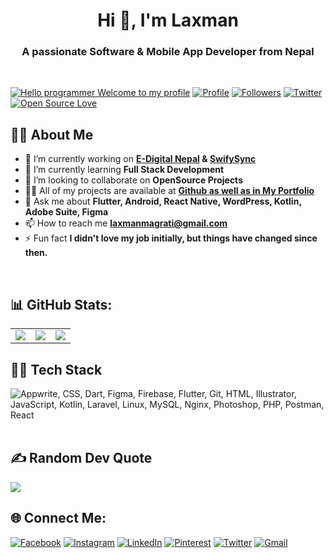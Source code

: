 <h1 align="center">Hi 👋, I'm Laxman</h1>
<h3 align="center">A passionate Software & Mobile App Developer from Nepal</h3><br>

[![Hello programmer Welcome to my profile](https://img.shields.io/badge/Hello_Developers-Welcome-gold.svg?style=flat&logo=github)](https://github.com/itsmelaxman)
[![Profile](https://komarev.com/ghpvc/?username=itsmelaxman&color=blue&style=flat)](https://github.com/itsmelaxman)
[![Followers](https://img.shields.io/github/followers/itsmelaxman?style=social)](https://github.com/itsmelaxman?tab=followers)
[![Twitter](https://img.shields.io/twitter/follow/lmagarati?style=social)](https://github.com/lmagarati?tab=followers)
[![Open Source Love](https://badges.frapsoft.com/os/v2/open-source.svg?v=103)](https://github.com/itsmelaxman)

## 🙋‍♂️ About Me

- 🔭 I’m currently working on **[E-Digital Nepal](https://github.com/edigitalnepal) & [SwifySync](https://github.com/swiftsyncofficial)** 
- 🌱 I’m currently learning **Full Stack Development**
- 👯 I’m looking to collaborate on **OpenSource Projects**
- 👨‍💻 All of my projects are available at **[Github as well as in My Portfolio](https://magaratilaxman.com.np)**
- 💬 Ask me about **Flutter, Android, React Native, WordPress, Kotlin, Adobe Suite, Figma**
- 📫 How to reach me **laxmanmagrati@gmail.com**
- ⚡ Fun fact **I didn't love my job initially, but things have changed since then.**
<br>

## 📊 GitHub Stats:
<table cellpadding="0">
  <tr style="padding: 0">
    <td valign="top"><img src="https://github-readme-stats.vercel.app/api?username=itsmelaxman&count_private=true&show_icons=true&theme=nord&bg_color=0,2A3554,355B72,467281&hide_border=true"/> </td>
    <td valign="top"><img  src="https://github-readme-streak-stats.herokuapp.com/?user=itsmelaxman&theme=nord&bg_color=0,2A3554,355B72,467281&hide_border=true"/> </td>
    <td valign="top"><img  src="https://github-readme-stats.vercel.app/api/top-langs/?username=itsmelaxman&layout=compact&hide=Jupyter%20Notebook&langs_count=8&theme=nord&bg_color=0,2A3554,355B72,467281&hide_border=true"/> </td>
  </tr>
</table>

## 👨‍💻 Tech Stack
<img src="https://skillicons.dev/icons?i=dart,flutter,firebase,appwrite,git,html,css,illustrator,js,kotlin,laravel,linux,mysql,nginx,photoshop,php,postman,react,figma,xd,vscode" title="Appwrite, CSS, Dart, Figma, Firebase, Flutter, Git, HTML, Illustrator, JavaScript, Kotlin, Laravel, Linux, MySQL, Nginx, Photoshop, PHP, Postman, React" /> <br><br>

## ✍️ Random Dev Quote
![](https://quotes-github-readme.vercel.app/api?type=horizontal&theme=radical)

## 🌐 Connect Me:
[![Facebook](https://img.shields.io/badge/Facebook-%231877F2.svg?logo=Facebook&logoColor=white)](https://facebook.com/lmagarati) 
[![Instagram](https://img.shields.io/badge/Instagram-%23E4405F.svg?logo=Instagram&logoColor=white)](https://instagram.com/lmagarati) 
[![LinkedIn](https://img.shields.io/badge/LinkedIn-%230077B5.svg?logo=linkedin&logoColor=white)](https://linkedin.com/in/lmagarati) 
[![Pinterest](https://img.shields.io/badge/Pinterest-%23E60023.svg?logo=Pinterest&logoColor=white)](https://pinterest.com/lmagarati) 
[![Twitter](https://img.shields.io/badge/Twitter-%231DA1F2.svg?logo=Twitter&logoColor=white)](https://twitter.com/lmagarati) 
[![Gmail](https://img.shields.io/badge/Gmail-%231DA1F2.svg?logo=Gmail&logoColor=white)](mailto:laxmanmagrati@gmail.com) 
